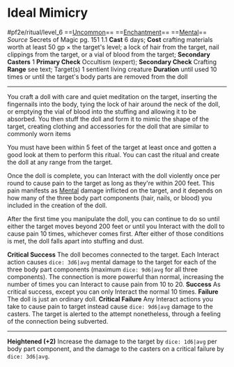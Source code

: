 # Ideal Mimicry
#pf2e/ritual/level_6
==[Uncommon](rulesd)== ==[Enchantment](rules/traits/enrulesd)== ==[Mental](tal.md)==
*Source* Secrets of Magic pg. 151 1.1
**Cast** 6 days; **Cost** crafting materials worth at least 50 gp × the target's level; a lock of hair from the target, nail clippings from the target, or a vial of blood from the target; **Secondary Casters** 1
**Primary Check** Occultism (expert); **Secondary Check** Crafting
**Range** see text; Target(s) 1 sentient living creature
**Duration** until used 10 times or until the target's body parts are removed from the doll

---
You craft a doll with care and quiet meditation on the target, inserting the fingernails into the body, tying the lock of hair around the neck of the doll, or emptying the vial of blood into the stuffing and allowing it to be absorbed. You then stuff the doll and form it to mimic the shape of the target, creating clothing and accessories for the doll that are similar to commonly worn items

You must have been within 5 feet of the target at least once and gotten a good look at them to perform this ritual. You can cast the ritual and create the doll at any range from the target.

Once the doll is complete, you can Interact with the doll violently once per round to cause pain to the target as long as they're within 200 feet. This pain manifests as [Mental](rules/traits/mental.md) damage inflicted on the target, and it depends on how many of the three body part components (hair, nails, or blood) you included in the creation of the doll.

After the first time you manipulate the doll, you can continue to do so until either the target moves beyond 200 feet or until you Interact with the doll to cause pain 10 times, whichever comes first. After either of those conditions is met, the doll falls apart into stuffing and dust.

**Critical Success** The doll becomes connected to the target. Each Interact action causes `dice: 3d6|avg` mental damage to the target for each of the three body part components (maximum `dice: 9d6|avg` for all three components). The connection is more powerful than normal, increasing the number of times you can Interact to cause pain from 10 to 20.
**Success** As critical success, except you can only Interact the normal 10 times.
**Failure** The doll is just an ordinary doll.
**Critical Failure** Any Interact actions you take to cause pain to target instead cause `dice: 9d6|avg` damage to the casters. The target is alerted to the attempt nonetheless, through a feeling of the connection being subverted.

<hr>

**Heightened (+2)** Increase the damage to the target by `dice: 1d6|avg` per body part component, and the damage to the casters on a critical failure by `dice: 3d6|avg`.